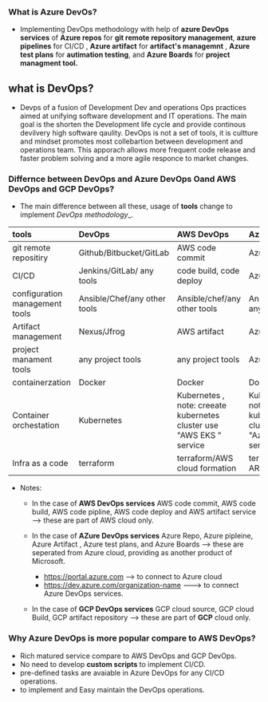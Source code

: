 ### What is Azure DevOs?

* Implementing DevOps methodology with help of __azure DevOps services__ of __Azure repos__ for __git remote repository management__, __azure pipelines__ for CI/CD , __Azure artifact__ for __artifact's managemnt__ , __Azure test plans__ for __autimation testing__, and __Azure Boards__ for __project managment tool.__

## what is DevOps?
 * Devps of a fusion of Development Dev and operations Ops practices aimed at unifying software development and IT operations. The main goal is the shorten the Development life cycle and provide continous devilvery high software qaulity. DevOps is not a set of tools, it is cultture and mindset promotes most collebartion between development and operations team. This apporach allows more frequent  code release and faster  problem solving and a more agile  responce to market changes.

### Differnce between DevOps and Azure DevOps Oand AWS DevOps and GCP DevOps?

*  The main difference between all these, usage of __tools__ change to implement _DevOps methodology__. 

| tools           | DevOps | AWS DevOps | Azure DevOps | GCP DevOps |
| :---------------- | :------ | :----   | :----------- | :---------- |
| git remote repositiry      | Github/Bitbucket/GitLab |  AWS code commit   | Azure Repos| cloud source |
| CI/CD          |   Jenkins/GitLab/ any tools   | code build, code deploy | Azure pipleine | GCP cloud build | 
| configuration management tools  |  Ansible/Chef/any other tools  | Ansible/chef/any other tools | Ansible/chef/ any other tools | Ansible/chef/any other tools |
| Artifact management | Nexus/Jfrog | AWS artifact | Azure artifact | GCP artfifact registery |
| project manament tools| any project tools | any project tools | Azure Boards | any project tools |
| containerzation | Docker | Docker | Docker | Docker | Docker |
| Container orchestation | Kubernetes | Kubernetes , note: creeate kubernetes cluster use "AWS EKS " service | Kubernetes  note: creeate kubernetes cluster use "Azure AKS" service | Kubernetes  note: creeate kubernetes cluster use "GCP GKE" service |
| Infra as a code | terraform | terraform/AWS cloud formation | terraform/Azure ARM templates | Terraform |


* Notes:
  * In the case of __AWS DevOps services__  AWS code commit, AWS code build, AWS code pipline, AWS code deploy and AWS artifact service --> these are part of AWS cloud only.
  * In the case of __AZure DevOps services__  Azure Repo, Azure pipleine, Azure Artifact , Azure test plans, and Azure Boards --> these are seperated from Azure cloud, providing as another product of Microsoft.
     * https://portal.azure.com  --> to connect to Azure cloud
     * https://dev.azure.com/organization-name ---> to connect Azure DevOps services.

  * In the case of __GCP DevOps services__  GCP cloud source, GCP cloud Build, GCP artifact repository --> these are part of __GCP__ cloud only.


### Why Azure DevOps is more popular compare to AWS DevOps?

* Rich matured service compare to AWS DevOps and GCP DevOps.
* No need to develop __custom scripts__ to implement CI/CD.
* pre-defined tasks are avaiable in Azure DevOps for any CI/CD operations.
* to implement and Easy maintain the DevOps operations.

